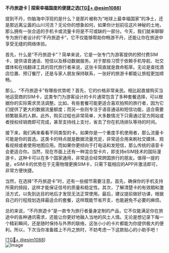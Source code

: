 **不丹旅遊卡 | 探索幸福国度的便捷之选[[TG💪+ @esim1088](https://t.me/s/esim1088)]**

提到不丹，你脑海中浮现的是什么？是那片被称为“地球上最幸福国家”的净土，还是那远离尘嚣的山川河流？无论你的想象如何，如果你计划前往这片神秘的土地，那么拥有一张合适的手机卡或流量卡将是不可或缺的一部分。今天，我们就来聊聊专为旅行者设计的“不丹旅遊卡”，它不仅能够帮助你畅游不丹，还能让你在旅途中享受无缝的网络体验。

首先，什么是“不丹旅遊卡”？简单来说，它是一张专门为游客提供的预付费SIM卡，提供语音通话、短信以及移动数据服务。对于那些习惯于依赖手机导航、社交媒体和在线翻译工具的现代旅行者来说，这张卡简直就是救命稻草。无论是查找酒店位置、预订餐厅，还是与家人朋友保持联系，一张好的旅游卡都能让旅程更加顺畅。

那么，“不丹旅遊卡”有哪些优势呢？首先，它的价格非常亲民。相比起直接购买当地运营商的SIM卡，这类专门为游客设计的卡片通常包含了多种套餐选择，可以根据你的实际需求灵活调整。比如，有些套餐可能更适合喜欢拍照的旅行者，因为它们提供了更大的数据流量额度；而另一些则专注于语音通话和短信功能，适合需要频繁联系的人群。此外，购买过程也非常简单，大多数情况下只需通过官方网站或者授权经销商即可完成，甚至支持线上支付，省去了你在机场排队等待的时间。

接下来，我们再来看看不同类型的卡。如果你是一个重度手机使用者，那么流量卡可能是你的首选。这类卡的特点就是数据流量充足，非常适合用来刷社交媒体、观看视频或者使用地图应用。而如果你更倾向于打电话和发短信，那么传统的语音卡会更适合你。当然，现在市面上还有一种混合型卡片，即支持eSIM技术的国际漫游卡，这种卡可以在多个国家通用，非常适合经常跨国旅行的朋友。值得一提的是，eSIM卡的优势在于无需物理更换SIM卡，只需下载相应的APP并激活即可，非常方便快捷。

当然，在选择“不丹旅遊卡”时，还有一些细节需要注意。首先，确保你的手机支持所需的频段，这样才能保证信号的质量和稳定性。其次，了解清楚卡的有效期和激活方式，以免到达目的地后才发现无法正常使用。最后，建议提前做好功课，根据自己的行程规划选择最适合的套餐，这样既能节省开支，也能避免不必要的麻烦。

总的来说，“不丹旅遊卡”是一款专为旅行者量身定制的产品，它不仅能满足你在旅途中的各种通讯需求，还能让你更好地融入当地的风土人情。无论是想记录下每一个精彩瞬间，还是随时保持与外界的联络，这张小小的卡片都能为你提供极大的便利。所以，下次当你准备踏上不丹之旅时，不妨考虑一下这款贴心的小助手吧！

[[TG💪+ @esim1088](https://t.me/s/esim1088)]  
![Image](https://i.postimg.cc/4NQfJmqS/Snipaste-2025-05-13-00-14-12.png)